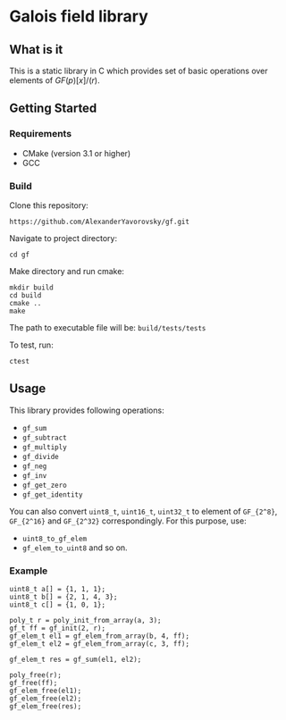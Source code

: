 # Galois field library
## What is it
This is a static library in C which provides set of basic operations over elements of $GF(p)[x]/(r)$.

## Getting Started
### Requirements
* CMake (version 3.1 or higher)
* GCC

### Build
Clone this repository:
```
https://github.com/AlexanderYavorovsky/gf.git
```
Navigate to project directory:
```
cd gf
```
Make directory and run cmake:
``` 
mkdir build
cd build
cmake ..
make
```
The path to executable file will be: `build/tests/tests`


To test, run:
```
ctest
```

## Usage
This library provides following operations:
* `gf_sum`
* `gf_subtract`
* `gf_multiply`
* `gf_divide`
* `gf_neg`
* `gf_inv`
* `gf_get_zero`
* `gf_get_identity`

You can also convert `uint8_t`, `uint16_t`, `uint32_t` to element of `GF_{2^8}`, `GF_{2^16}` and `GF_{2^32}` correspondingly. For this purpose, use:
* `uint8_to_gf_elem`
* `gf_elem_to_uint8`
and so on.

### Example
```
uint8_t a[] = {1, 1, 1};
uint8_t b[] = {2, 1, 4, 3};
uint8_t c[] = {1, 0, 1};

poly_t r = poly_init_from_array(a, 3);
gf_t ff = gf_init(2, r);
gf_elem_t el1 = gf_elem_from_array(b, 4, ff);
gf_elem_t el2 = gf_elem_from_array(c, 3, ff);

gf_elem_t res = gf_sum(el1, el2);

poly_free(r);
gf_free(ff);
gf_elem_free(el1);
gf_elem_free(el2);
gf_elem_free(res);
```

